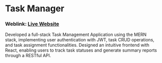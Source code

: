 # Task Manager

### Weblink: [Live Website](https://task-manager-ulta.onrender.com)

Developed a full-stack Task Management Application using the MERN stack, implementing user authentication with JWT, task CRUD operations, and task assignment functionalities. Designed an intuitive frontend with React, enabling users to track task statuses and generate summary reports through a RESTful API.

